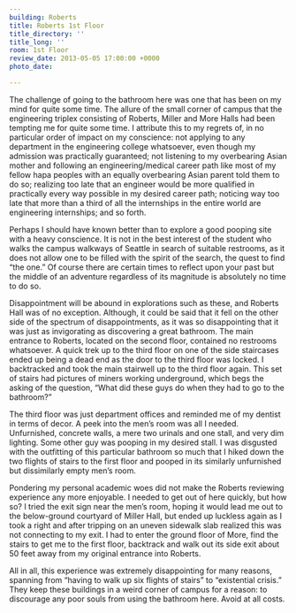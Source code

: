 ```yaml
---
building: Roberts
title: Roberts 1st Floor
title_directory: ''
title_long: ''
room: 1st Floor
review_date: 2013-05-05 17:00:00 +0000
photo_date: 

---
```

The challenge of going to the bathroom here was one that has been on my mind for quite some time. The allure of the small corner of campus that the engineering triplex consisting of Roberts, Miller and More Halls had been tempting me for quite some time. I attribute this to my regrets of, in no particular order of impact on my conscience: not applying to any department in the engineering college whatsoever, even though my admission was practically guaranteed; not listening to my overbearing Asian mother and following an engineering/medical career path like most of my fellow hapa peoples with an equally overbearing Asian parent told them to do so; realizing too late that an engineer would be more qualified in practically every way possible in my desired career path; noticing way too late that more than a third of all the internships in the entire world are engineering internships; and so forth.

Perhaps I should have known better than to explore a good pooping site with a heavy conscience. It is not in the best interest of the student who walks the campus walkways of Seattle in search of suitable restrooms, as it does not allow one to be filled with the spirit of the search, the quest to find “the one.” Of course there are certain times to reflect upon your past but the middle of an adventure regardless of its magnitude is absolutely no time to do so.

Disappointment will be abound in explorations such as these, and Roberts Hall was of no exception. Although, it could be said that it fell on the other side of the spectrum of disappointments, as it was so disappointing that it was just as invigorating as discovering a great bathroom. The main entrance to Roberts, located on the second floor, contained no restrooms whatsoever. A quick trek up to the third floor on one of the side staircases ended up being a dead end as the door to the third floor was locked. I backtracked and took the main stairwell up to the third floor again. This set of stairs had pictures of miners working underground, which begs the asking of the question, “What did these guys do when they had to go to the bathroom?”

The third floor was just department offices and reminded me of my dentist in terms of decor. A peek into the men’s room was all I needed. Unfurnished, concrete walls, a mere two urinals and one stall, and very dim lighting. Some other guy was pooping in my desired stall. I was disgusted with the outfitting of this particular bathroom so much that I hiked down the two flights of stairs to the first floor and pooped in its similarly unfurnished but dissimilarly empty men’s room.

Pondering my personal academic woes did not make the Roberts reviewing experience any more enjoyable. I needed to get out of here quickly, but how so? I tried the exit sign near the men’s room, hoping it would lead me out to the below-ground courtyard of Miller Hall, but ended up luckless again as I took a right and after tripping on an uneven sidewalk slab realized this was not connecting to my exit. I had to enter the ground floor of More, find the stairs to get me to the first floor, backtrack and walk out its side exit about 50 feet away from my original entrance into Roberts.

All in all, this experience was extremely disappointing for many reasons, spanning from “having to walk up six flights of stairs” to “existential crisis.” They keep these buildings in a weird corner of campus for a reason: to discourage any poor souls from using the bathroom here. Avoid at all costs.